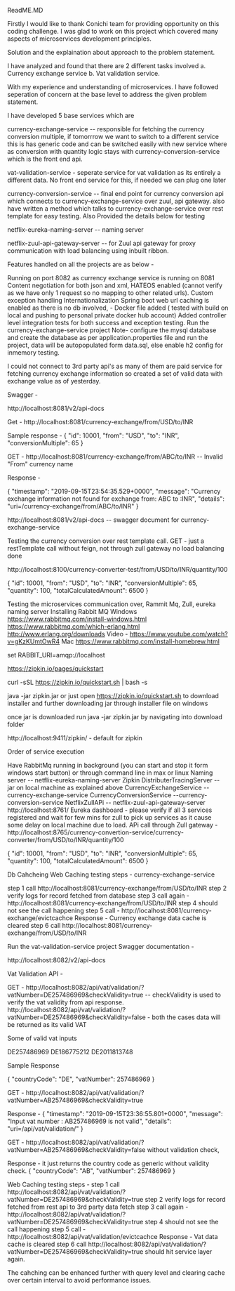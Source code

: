 ReadME.MD

Firstly I would like to thank Conichi team for providing opportunity on this coding challenge. I was glad to work on this project which covered many aspects of microservices development principles.

Solution and the explaination about approach to the problem statement.

I have analyzed and found that there are 2 different tasks involved a. Currency exchange service b. Vat validation service.

With my experience and understanding of microservices. I have followed seperation of concern at the base level to address the given problem statement.

I have developed 5 base services which are

currency-exchange-service -- responsible for fetching the currency conversion multiple, if tomorrrow we want to switch to a different service this is has generic code and can be switched easily with new service where as conversion with quantity logic stays with currency-conversion-service which is the front end api.

vat-validation-service - seperate service for vat validation as its entirely a different data. No front end service for this, if needed we can plug one later

currency-conversion-service -- final end point for currency conversion api which connects to currency-exchange-service over zuul, api gateway. also have written a method which talks to currency-exchange-service over rest template for easy testing. Also Provided the details below for testing

netflix-eureka-naming-server -- naming server

netflix-zuul-api-gateway-server -- for Zuul api gateway for proxy communication with load balancing using inbuilt ribbon.

Features handled on all the projects are as below -

Running on port 8082 as currency exchange service is running on 8081
Content negotiation for both json and xml,
HATEOS enabled (cannot verify as we have only 1 request so no mapping to other related urls).
Custom exception handling
Internationalization
Spring boot web url caching is enabled as there is no db involved, -
Docker file added ( tested with build on local and pushing to personal private docker hub account)
Added controller level integration tests for both success and exception testing.
Run the currency-exchange-service project
Note- configure the mysql database and create the database as per application.properties file and run the project, data will be autopopulated form data.sql, else enable h2 config for inmemory testing.

I could not connect to 3rd party api's as many of them are paid service for fetching currency exchange information so created a set of valid data with exchange value as of yesterday.

Swagger -

http://localhost:8081/v2/api-docs

Get - http://localhost:8081/currency-exchange/from/USD/to/INR

Sample response - { "id": 10001, "from": "USD", "to": "INR", "conversionMultiple": 65 }

GET - http://localhost:8081/currency-exchange/from/ABC/to/INR -- Invalid "From" currency name

Response -

{ "timestamp": "2019-09-15T23:54:35.529+0000", "message": "Currency exchange information not found for exchange from: ABC to :INR", "details": "uri=/currency-exchange/from/ABC/to/INR" }

http://localhost:8081/v2/api-docs -- swagger document for currency-exchange-service

Testing the currency conversion over rest template call.
GET - just a restTemplate call without feign, not through zull gateway no load balancing done

http://localhost:8100/currency-converter-test/from/USD/to/INR/quantity/100

{ "id": 10001, "from": "USD", "to": "INR", "conversionMultiple": 65, "quantity": 100, "totalCalculatedAmount": 6500 }

Testing the microservices communication over, Rammit Mq, Zull, eureka naming server
Installing Rabbit MQ Windows https://www.rabbitmq.com/install-windows.html https://www.rabbitmq.com/which-erlang.html http://www.erlang.org/downloads Video - https://www.youtube.com/watch?v=gKzKUmtOwR4 Mac https://www.rabbitmq.com/install-homebrew.html

set RABBIT_URI=amqp://localhost

https://zipkin.io/pages/quickstart

curl -sSL https://zipkin.io/quickstart.sh | bash -s

java -jar zipkin.jar or just open https://zipkin.io/quickstart.sh to download installer and further downloading jar through installer file on windows

once jar is downloaded run java -jar zipkin.jar by navigating into download folder

http://localhost:9411/zipkin/ - default for zipkin

Order of service execution

Have RabbitMq running in background (you can start and stop it form windows start button) or through command line in max or linux
Naming server -- netflix-eureka-naming-server
Zipkin DistributerTracingServer -- jar on local machine as explained above
CurrencyExchangeService -- currency-exchange-service
CurrencyConversionService --currency-conversion-service
NetflixZullAPi -- netflix-zuul-api-gateway-server
http://localhost:8761/ Eureka dashboard - please verify if all 3 services registered and wait for few mins for zull to pick up services as it cause some delay on local machine due to load. APi call through Zull gateway -
http://localhost:8765/currency-convertion-service/currency-converter/from/USD/to/INR/quantity/100

{ "id": 10001, "from": "USD", "to": "INR", "conversionMultiple": 65, "quantity": 100, "totalCalculatedAmount": 6500 }

Db Cahcheing Web Caching testing steps - currency-exchange-service

step 1 call http://localhost:8081/currency-exchange/from/USD/to/INR step 2 verify logs for record fetched from database step 3 call again - http://localhost:8081/currency-exchange/from/USD/to/INR step 4 should not see the call happening step 5 call - http://localhost:8081/currency-exchange/evictcachce Response - Currency exchange data cache is cleared step 6 call http://localhost:8081/currency-exchange/from/USD/to/INR

Run the vat-validation-service project
Swagger documentation -

http://localhost:8082/v2/api-docs

Vat Validation API -

GET - http://localhost:8082/api/vat/validation/?vatNumber=DE257486969&checkValidity=true -- checkValidity is used to verify the vat validity from api response. http://localhost:8082/api/vat/validation/?vatNumber=DE257486969&checkValidity=false - both the cases data will be returned as its valid VAT

Some of valid vat inputs

DE257486969 DE186775212 DE2011813748

Sample Response

{ "countryCode": "DE", "vatNumber": 257486969 }

GET - http://localhost:8082/api/vat/validation/?vatNumber=AB257486969&checkValidity=true

Response - { "timestamp": "2019-09-15T23:36:55.801+0000", "message": "Input vat number : AB257486969 is not valid", "details": "uri=/api/vat/validation/" }

GET - http://localhost:8082/api/vat/validation/?vatNumber=AB257486969&checkValidity=false without validation check,

Response - it just returns the country code as generic without validity check. { "countryCode": "AB", "vatNumber": 257486969 }

Web Caching testing steps - step 1 call http://localhost:8082/api/vat/validation/?vatNumber=DE257486969&checkValidity=true step 2 verify logs for record fetched from rest api to 3rd party data fetch step 3 call again - http://localhost:8082/api/vat/validation/?vatNumber=DE257486969&checkValidity=true step 4 should not see the call happening step 5 call - http://localhost:8082/api/vat/validation/evictcachce Response - Vat data cache is cleared step 6 call http://localhost:8082/api/vat/validation/?vatNumber=DE257486969&checkValidity=true should hit service layer again.

The cahching can be enhanced further with query level and clearing cache over certain interval to avoid performance issues.

